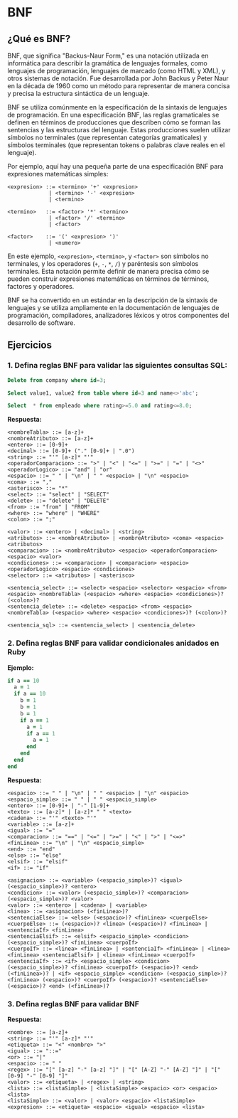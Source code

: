 # BNF

## ¿Qué es BNF?

BNF, que significa "Backus-Naur Form," es una notación utilizada en informática para describir la gramática de lenguajes formales, como lenguajes de programación, lenguajes de marcado (como HTML y XML), y otros sistemas de notación. Fue desarrollada por John Backus y Peter Naur en la década de 1960 como un método para representar de manera concisa y precisa la estructura sintáctica de un lenguaje.

BNF se utiliza comúnmente en la especificación de la sintaxis de lenguajes de programación. En una especificación BNF, las reglas gramaticales se definen en términos de producciones que describen cómo se forman las sentencias y las estructuras del lenguaje. Estas producciones suelen utilizar símbolos no terminales (que representan categorías gramaticales) y símbolos terminales (que representan tokens o palabras clave reales en el lenguaje).

Por ejemplo, aquí hay una pequeña parte de una especificación BNF para expresiones matemáticas simples:

```
<expresion> ::= <termino> '+' <expresion>
             | <termino> '-' <expresion>
             | <termino>

<termino>   ::= <factor> '*' <termino>
             | <factor> '/' <termino>
             | <factor>

<factor>    ::= '(' <expresion> ')'
             | <numero>
```

En este ejemplo, `<expresion>`, `<termino>`, y `<factor>` son símbolos no terminales, y los operadores (`+`, `-`, `*`, `/`) y paréntesis son símbolos terminales. Esta notación permite definir de manera precisa cómo se pueden construir expresiones matemáticas en términos de términos, factores y operadores.

BNF se ha convertido en un estándar en la descripción de la sintaxis de lenguajes y se utiliza ampliamente en la documentación de lenguajes de programación, compiladores, analizadores léxicos y otros componentes del desarrollo de software.

## Ejercicios

### 1. Defina reglas BNF para validar las siguientes consultas SQL:

```sql
Delete from company where id=3;

Select value1, value2 from table where id=3 and name<>'abc';

Select  * from empleado where rating>=5.0 and rating<=8.0;
```

**Respuesta:**

```bnf
<nombreTabla> ::= [a-z]+
<nombreAtributo> ::= [a-z]+
<entero> ::= [0-9]+
<decimal> ::= [0-9]+ ("." [0-9]+ | ".0")
<string> ::= "'" [a-z]* "'"
<operadorComparacion> ::= ">" | "<" | "<=" | ">=" | "=" | "<>"
<operadorLogico> ::= "and" | "or"
<espacio> ::= " " | "\n" | " " <espacio> | "\n" <espacio>
<coma> ::= ","
<asterisco> ::= "*"
<select> ::= "select" | "SELECT"
<delete> ::= "delete" | "DELETE"
<from> ::= "from" | "FROM"
<where> ::= "where" | "WHERE"
<colon> ::= ";"

<valor> ::= <entero> | <decimal> | <string>
<atributos> ::= <nombreAtributo> | <nombreAtributo> <coma> <espacio>  <atributos>
<comparacion> ::= <nombreAtributo> <espacio> <operadorComparacion> <espacio> <valor>
<condiciones> ::= <comparacion> | <comparacion> <espacio> <operadorLogico> <espacio> <condiciones>
<selector> ::= <atributos> | <asterisco>

<sentencia_select> ::= <select> <espacio> <selector> <espacio> <from> <espacio> <nombreTabla> (<espacio> <where> <espacio> <condiciones>)? (<colon>)?
<sentencia_delete> ::= <delete> <espacio> <from> <espacio> <nombreTabla> (<espacio> <where> <espacio> <condiciones>)? (<colon>)?

<sentencia_sql> ::= <sentencia_select> | <sentencia_delete>

```

### 2. Defina reglas BNF para validar condicionales anidados en Ruby

**Ejemplo:**

```ruby
if a == 10
  a = 1
  if a == 10
    b = 1
    b = 1
    b = 1
    if a == 1
      a = 1
      if a == 1
        a = 1
      end
    end
  end
end
```

**Respuesta:**


```bnf
<espacio> ::= " " | "\n" | " " <espacio> | "\n" <espacio>
<espacio_simple> ::= " " | " " <espacio_simple>
<entero> ::= [0-9]+ | "-" [1-9]+
<texto> ::= [a-z]* | [a-z]* " " <texto>
<cadena> ::= "'" <texto> "'"
<variable> ::= [a-z]+
<igual> ::= "="
<comparacion> ::= "==" | "<=" | ">=" | "<" | ">" | "<=>"
<finLinea> ::= "\n" | "\n" <espacio_simple>
<end> ::= "end"
<else> ::= "else"
<elsif> ::= "elsif"
<if> ::= "if"

<asignacion> ::= <variable> (<espacio_simple>)? <igual> (<espacio_simple>)? <entero>
<condicion> ::= <valor> (<espacio_simple>)? <comparacion> (<espacio_simple>)? <valor>
<valor> ::= <entero> | <cadena> | <variable>
<linea> ::= <asignacion> (<finLinea>)?
<sentenciaElse> ::= <else> (<espacio>)? <finLinea> <cuerpoElse>
<cuerpoElse> ::= (<espacio>)? <linea> (<espacio>)? <finLinea> | <sentenciaIf> <finLinea>
<sentenciaElsif> ::= <elsif> <espacio_simple> <condicion> (<espacio_simple>)? <finLinea> <cuerpoIf>
<cuerpoIf> ::= <linea> <finLinea> | <sentenciaIf> <finLinea> | <linea> <finLinea> <sentenciaElsif> | <linea> <finLinea> <cuerpoIf>
<sentenciaIf> ::= <if> <espacio_simple> <condicion> (<espacio_simple>)? <finLinea> <cuerpoIf> (<espacio>)? <end> (<finLinea>)? | <if> <espacio_simple> <condicion> (<espacio_simple>)? <finLinea> (<espacio>)? <cuerpoIf> (<espacio>)? <sentenciaElse> (<espacio>)? <end> (<finLinea>)?
```

### 3. Defina reglas BNF para validar BNF

**Respuesta:**

```bnf
<nombre> ::= [a-z]+
<string> ::= "'" [a-z]* "'"
<etiqueta> ::= "<" <nombre> ">"
<igual> ::= "::="
<or> ::= "|"
<espacio> ::= " "
<regex> ::= "[" [a-z] "-" [a-z] "]" | "[" [A-Z] "-" [A-Z] "]" | "[" [0-9] "-" [0-9] "]"
<valor> ::= <etiqueta> | <regex> | <string>
<lista> ::= <listaSimple> | <listaSimple> <espacio> <or> <espacio> <lista>
<listaSimple> ::= <valor> | <valor> <espacio> <listaSimple>
<expresion> ::= <etiqueta> <espacio> <igual> <espacio> <lista>
```
